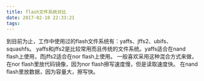 ```yaml
---
title: flash文件系统对比
date: 2017-02-18 22:33:21
tags:
---
```

到目前为止，工作中使用过的flash文件系统有：yaffs、jffs2、ubifs、squashfs。
yaffs和jffs2是比较常用而且传统的文件系统。yaffs适合在nand flash上使用，而jffs2适合在nor flash上使用。
一般喜欢采用这种混合方式来做，在nor flash里放代码镜像，因为nor flash擦写速度慢，但是读取速度快。
在nand flash里放数据，因为容量大，擦写快。



